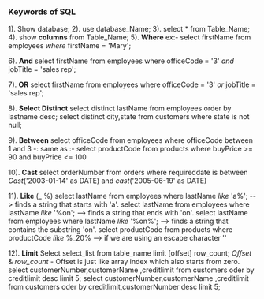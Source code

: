 ### Keywords of SQL ### 

1). Show database;
2). use database_Name;
3). select * from Table_Name;
4). show **columns** from Table_Name;
5). **Where** ex:- 
    select firstName from employees *where* firstName = 'Mary';

6). **And**
    select firstName from employees where officeCode = '3' *and* jobTitle = 'sales rep';

7). **OR** 
    select firstName from employees where officeCode = '3' *or* jobTitle = 'sales rep';

8). **Select Distinct** 
    select distinct lastName from employees order by lastname desc;
    select distinct city,state from customers where state is not null;

9). **Between**
    select officeCode from employees where officeCode between 1 and 3
    -: same as :-
    select productCode from products where buyPrice >= 90 and buyPrice <= 100

10). **Cast**
    select orderNumber from orders where requireddate is between *Cast*('2003-01-14' as DATE) and *cast*('2005-06-19' as DATE)

11). **Like** (_ %)
    select lastName from employees where lastName *like* 'a%';       --> finds a string that starts with 'a'.
    select lastName from employees where lastName *like* '%on';      --> finds a string that ends with 'on'.
    select lastName from employees where lastName *like* '%on%';     --> finds a string that contains the substring 'on'. 
    select productCode from products where productCode *like* %\_20%  --> if we are using an escape character '\'

12). **Limit** 
    Select select_list from table_name limit [offset] row_count;
    *Offset* & *row_count* - Offset is just like array index which also starts from zero. 
    select customerNumber,customerName ,creditlimit from customers oder by creditlimit desc limit 5;
    select customerNumber,customerName ,creditlimit from customers oder by creditlimit,customerNumber desc limit 5;
